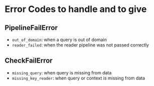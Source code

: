 # Error Codes to handle and to give

## PipelineFailError

- `out_of_domain`: when a query is out of domain
- `reader_failed`: when the reader pipeline was not passed correctly

## CheckFailError

- `missing_query`: when query is missing from data
- `missing_key_reader`: when query or context is missing from data